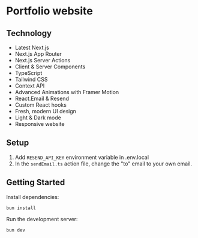 # Portfolio website

## Technology

- Latest Next.js
- Next.js App Router
- Next.js Server Actions
- Client & Server Components
- TypeScript
- Tailwind CSS
- Context API
- Advanced Animations with Framer Motion
- React.Email & Resend
- Custom React hooks
- Fresh, modern UI design
- Light & Dark mode
- Responsive website

## Setup

1. Add `RESEND_API_KEY` environment variable in .env.local
2. In the `sendEmail.ts` action file, change the "to" email to your own email.

## Getting Started

Install dependencies:

```bush
bun install
```

Run the development server:

```bash
bun dev
```

